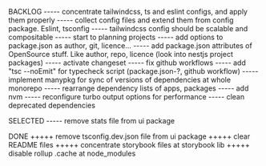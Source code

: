 BACKLOG
----- concentrate tailwindcss, ts and eslint configs, and apply them properly
----- collect config files and extend them from config package. Eslint, tsconfig
----- tailwindcss config should be scalable and compositable
----- start to planning projects
----- add options to package.json as author, git, licence...
----- add package.json attributes of OpenSource stuff. Like author, repo, licence (look into nestjs project packages)
----- activate changeset
----- fix github workflows
----- add "tsc --noEmit" for typecheck script (package.json-?, github workflow)
----- implement manypkg for sync of versions of dependencies at whole monorepo
----- rearrange dependency lists of apps, packages
----- add nvm
----- reconfigure turbo output options for performance
----- clean deprecated dependencies

SELECTED
----- remove stats file from ui package

DONE
+++++ remove tsconfig.dev.json file from ui package
+++++ clear README files
+++++ concentrate storybook files at storybook lib
+++++ disable rollup .cache at node_modules

